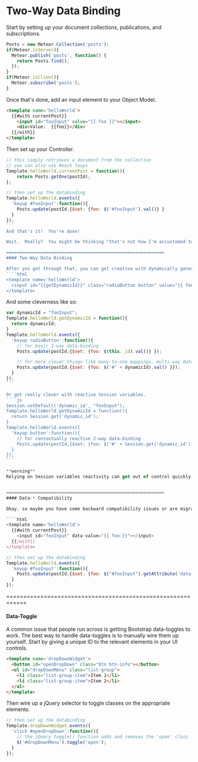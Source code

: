 Two-Way Data Binding
==============================



Start by setting up your document collections, publications, and subscriptions.  
````js
Posts = new Meteor.Collection('posts');
if(Meteor.isServer){
  Meteor.publish('posts', function() {
    return Posts.find();
  });
}
if(Meteor.isClient){
  Meteor.subscribe('posts');
}

````

Once that's done, add an input element to your Object Model.
````html
<template name='helloWorld'>
  {{#with currentPost}}
    <input id="fooInput" value="{{ foo }}"></input>
    <div>Value:  {{foo}}</div>
  {{/with}}
</template>
````

Then set up your Controller.
````js
// this simply retrieves a document from the collection
// you can also use #each loops
Template.helloWorld.currentPost = function(){
    return Posts.getOne(postId);
};

// then set up the databinding
Template.helloWorld.events({
  'keyup #fooInput':function(){
    Posts.update(postId,{$set: {foo: $('#fooInput').val()} }
  }
});
```
And that's it!  You're done!  

Wait.  Really?  You might be thinking "that's not how I'm accustomed to doing data bindings.  Where are the data-* attributes?".  Well, the good news is that Meteor's client-side minimongo data store handles most all of the data synchronization for you, and exposes a data context along with your Blaze templates.  And that effectively eliminates the need to have data-* attributes.  The only thing you need to do is expose some hooks between the datastore and the template using a spacebars syntax, which is similar to PHP, moustache, and handlebars.  

============================================================
#### Two-Way Data Binding  

After you get through that, you can get creative with dynamically generated data-bindings like this:
````html
<template name='helloWorld'>
  <input id="{{getDynamicId}}" class="radioButton button" value="{{ foo }}"></input>
</template>
````

And some cleverness like so:
````js
var dynamicId = "fooInput";
Template.helloWorld.getDynamicId = function(){
  return dynamicId;
}
Template.helloWorld.events({
  'keyup radioButton':function(){    
    // for basic 2-way data-binding
    Posts.update(postId,{$set: {foo: $(this._id).val()} });  

    // for more clever things like many-to-one mappings, multi-way databindings, etc.
    Posts.update(postId,{$set: {foo: $('#' + dynamicId).val() }});
  }
});
```

Or get really clever with reactive Session variables.  
````js
Session.setDefault('dynamic_id', "fooInput");
Template.helloWorld.getDynamicId = function(){
  return Session.get('dynamic_id');
}
Template.helloWorld.events({
  'keyup button':function(){    
    // for contextually reactive 2-way data-binding
    Posts.update(postId,{$set: {foo: $('#' + Session.get('dynamic_id')).val() }});
  }
});
```

**warning**  
Relying on Session variables reactivity can get out of control quickly.  Contextually reactive multi-way databinding can be super powerful, but be sure to have a test applet where you can study and confirm the behavior of the queries and templates you're trying to render.  This kind of approach can become combinatorially complex very quickly.


============================================================
#### Data-* Compatibility

Okay, so maybe you have some backward compatibility issues or are migrating an application from Angular or Knockout to Meteor, and have a who bunch of data-* syntax that you have to deal with.  How to make Meteor play nicely with them?  Well, remember that you can place spacebar brackets pretty much anywhere in your HTML and CSS selectors can query by attribute type and there is the ``getAttribute`` method.  Your HTML will be a bit more cluttered than it needs to be, and your CSS selectors won't be as fast and can get overloaded; but you can make it work.

````html
<template name='helloWorld'>
  {{#with currentPost}}
    <input id="fooInput" data-value="{{ foo }}"></input>
  {{/with}}
</template>
````

````js
// then set up the databinding
Template.helloWorld.events({
  'keyup #fooInput':function(){
    Posts.update(postId,{$set: {foo: $("#fooInput").getAttribute('data-value')} })
  }
});
````

============================================================
#### Data-Toggle 

A common issue that people run across is getting Bootstrap data-toggles to work.  The best way to handle data-toggles is to manually wire them up yourself.  Start by giving a unique ID to the relevant elements in your UI controls.

````html
<template name='dropDownWidget'>
  <button id="openDropDown" class="btn btn-info"></button>
  <ul id="dropDownMenu" class="list-group">
    <li class="list-group-item">Item 1</li>
    <li class="list-group-item">Item 2</li>
  </ul>
</template>
````

Then wire up a jQuery selector to toggle classes on the appropriate elements. 
````js
// then set up the databinding
Template.dropDownWidget.events({
  'click #openDropDown':function(){
    // the jQuery toggle() function adds and removes the 'open' class
    $('#dropDownMenu').toggle('open');
  }
});
````


